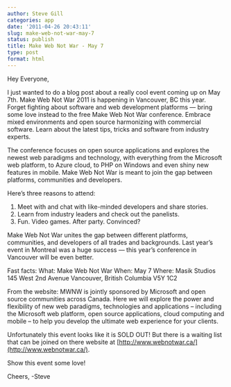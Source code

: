 ```yaml
---
author: Steve Gill
categories: app
date: '2011-04-26 20:43:11'
slug: make-web-not-war-may-7
status: publish
title: Make Web Not War - May 7
type: post
format: html
---
```


Hey Everyone,

I just wanted to do a blog post about a really cool event coming up on May 7th. Make Web Not War 2011 is happening in Vancouver, BC this year. Forget fighting about software and web development platforms — bring some love instead to the free Make Web Not War conference. Embrace mixed environments and open source harmonizing with commercial software. Learn about the latest tips, tricks and software from industry experts.

The conference focuses on open source applications and explores the newest web paradigms and technology, with everything from the Microsoft web platform, to Azure cloud, to PHP on Windows and even shiny new features in mobile. Make Web Not War is meant to join the gap between platforms, communities and developers.

Here’s three reasons to attend:

1. Meet with and chat with like-minded developers and share stories.
1. Learn from industry leaders and check out the panelists.
1. Fun. Video games. After party. Convinced?

Make Web Not War unites the gap between different platforms, communities, and developers of all trades and backgrounds. Last year’s event in Montreal was a huge success — this year’s conference in Vancouver will be even better.

Fast facts:
What: Make Web Not War
When: May 7
Where: Masik Studios
145 West 2nd Avenue
Vancouver, British Columbia V5Y 1C2

From the website: MWNW is jointly sponsored by Microsoft and open source communities across Canada. Here we will explore the power and flexibility of new web paradigms, technologies and applications – including the Microsoft web platform, open source applications, cloud computing and mobile – to help you develop the ultimate web experience for your clients.

Unfortunately this event looks like it is SOLD OUT! But there is a waiting list that can be joined on there website at [http://www.webnotwar.ca/](http://www.webnotwar.ca/).

Show this event some love!

Cheers, -Steve
